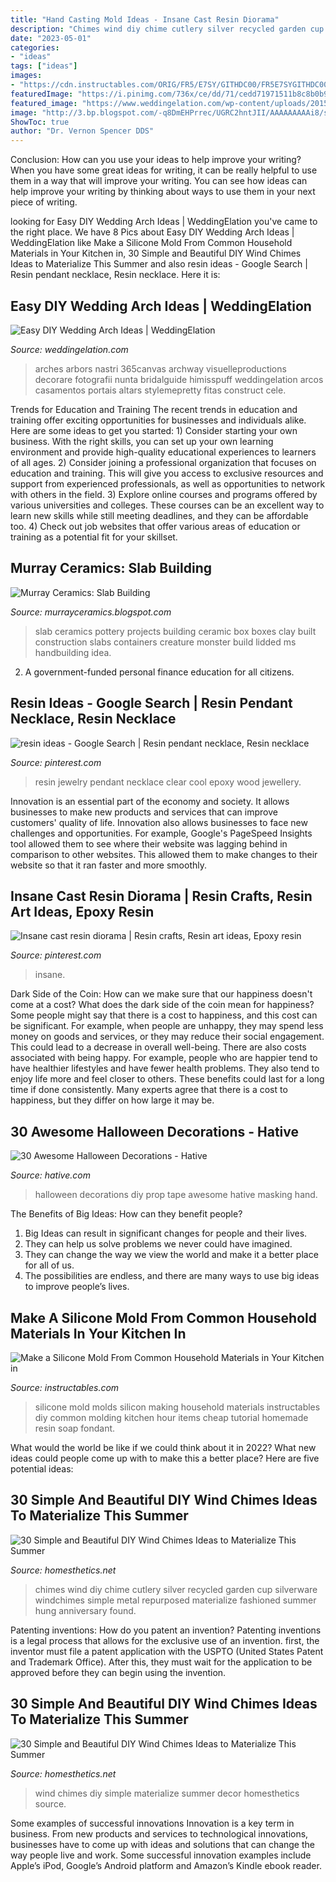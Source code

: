```yaml
---
title: "Hand Casting Mold Ideas - Insane Cast Resin Diorama"
description: "Chimes wind diy chime cutlery silver recycled garden cup silverware windchimes simple metal repurposed materialize fashioned summer hung anniversary found"
date: "2023-05-01"
categories:
- "ideas"
tags: ["ideas"]
images:
- "https://cdn.instructables.com/ORIG/FR5/E7SY/GITHDC00/FR5E7SYGITHDC00.png"
featuredImage: "https://i.pinimg.com/736x/ce/dd/71/cedd71971511b8c8b0b9ba6ec79a6e25.jpg"
featured_image: "https://www.weddingelation.com/wp-content/uploads/2015/12/DIY-arch.jpg"
image: "http://3.bp.blogspot.com/-q8DmEHPrrec/UGRC2hntJII/AAAAAAAAAi8/sgiZSaKAtIk/s1600/slab-built-boxes.jpeg"
ShowToc: true
author: "Dr. Vernon Spencer DDS"
---
```



Conclusion: How can you use your ideas to help improve your writing?
When you have some great ideas for writing, it can be really helpful to use them in a way that will improve your writing. You can see how ideas can help improve your writing by thinking about ways to use them in your next piece of writing.

	

		
looking for Easy DIY Wedding Arch Ideas | WeddingElation you've came to the right place. We have 8 Pics about Easy DIY Wedding Arch Ideas | WeddingElation like Make a Silicone Mold From Common Household Materials in Your Kitchen in, 30 Simple and Beautiful DIY Wind Chimes Ideas to Materialize This Summer and also resin ideas - Google Search | Resin pendant necklace, Resin necklace. Here it is:
		
    
## Easy DIY Wedding Arch Ideas | WeddingElation

<img loading=lazy src="https://www.weddingelation.com/wp-content/uploads/2015/12/DIY-arch.jpg" onerror="this.onerror=null;this.src='https://tse3.mm.bing.net/th?id=OIP.FeOoif2eO6hNAOYfyZpeJwHaLH&amp;pid=15.1';" alt="Easy DIY Wedding Arch Ideas | WeddingElation">

_Source: weddingelation.com_

>arches arbors nastri 365canvas archway visuelleproductions decorare fotografii nunta bridalguide himisspuff weddingelation arcos casamentos portais altars stylemepretty fitas construct cele. 

	

Trends for Education and Training
The recent trends in education and training offer exciting opportunities for businesses and individuals alike. Here are some ideas to get you started: 1) Consider starting your own business. With the right skills, you can set up your own learning environment and provide high-quality educational experiences to learners of all ages. 2) Consider joining a professional organization that focuses on education and training. This will give you access to exclusive resources and support from experienced professionals, as well as opportunities to network with others in the field. 3) Explore online courses and programs offered by various universities and colleges. These courses can be an excellent way to learn new skills while still meeting deadlines, and they can be affordable too. 4) Check out job websites that offer various areas of education or training as a potential fit for your skillset.

    
## Murray Ceramics: Slab Building

<img loading=lazy src="http://3.bp.blogspot.com/-q8DmEHPrrec/UGRC2hntJII/AAAAAAAAAi8/sgiZSaKAtIk/s1600/slab-built-boxes.jpeg" onerror="this.onerror=null;this.src='https://tse2.mm.bing.net/th?id=OIP.ulX1o0AsgrRMXM5SqQ9DxwHaJ4&amp;pid=15.1';" alt="Murray Ceramics: Slab Building">

_Source: murrayceramics.blogspot.com_

>slab ceramics pottery projects building ceramic box boxes clay built construction slabs containers creature monster build lidded ms handbuilding idea. 

	

2. A government-funded personal finance education for all citizens.

    
## Resin Ideas - Google Search | Resin Pendant Necklace, Resin Necklace

<img loading=lazy src="https://i.pinimg.com/736x/8b/a3/93/8ba39335d099bcbc69ee21a7738e3331.jpg" onerror="this.onerror=null;this.src='https://tse2.mm.bing.net/th?id=OIP.c1IHhnqZk5G2N2UDqKGajQHaJ4&amp;pid=15.1';" alt="resin ideas - Google Search | Resin pendant necklace, Resin necklace">

_Source: pinterest.com_

>resin jewelry pendant necklace clear cool epoxy wood jewellery. 

	

Innovation is an essential part of the economy and society. It allows businesses to make new products and services that can improve customers' quality of life. Innovation also allows businesses to face new challenges and opportunities. For example, Google's PageSpeed Insights tool allowed them to see where their website was lagging behind in comparison to other websites. This allowed them to make changes to their website so that it ran faster and more smoothly.

    
## Insane Cast Resin Diorama | Resin Crafts, Resin Art Ideas, Epoxy Resin

<img loading=lazy src="https://i.pinimg.com/736x/ce/dd/71/cedd71971511b8c8b0b9ba6ec79a6e25.jpg" onerror="this.onerror=null;this.src='https://tse2.mm.bing.net/th?id=OIP.4YkMmfONqnJoYwqZm7izYwHaJ4&amp;pid=15.1';" alt="Insane cast resin diorama | Resin crafts, Resin art ideas, Epoxy resin">

_Source: pinterest.com_

>insane. 

	

Dark Side of the Coin: How can we make sure that our happiness doesn't come at a cost?
What does the dark side of the coin mean for happiness?
Some people might say that there is a cost to happiness, and this cost can be significant. For example, when people are unhappy, they may spend less money on goods and services, or they may reduce their social engagement. This could lead to a decrease in overall well-being.
There are also costs associated with being happy. For example, people who are happier tend to have healthier lifestyles and have fewer health problems. They also tend to enjoy life more and feel closer to others. These benefits could last for a long time if done consistently.
Many experts agree that there is a cost to happiness, but they differ on how large it may be.

    
## 30 Awesome Halloween Decorations - Hative

<img loading=lazy src="https://hative.com/wp-content/uploads/2016/09/halloween-decorations/12-halloween-decorations.jpg" onerror="this.onerror=null;this.src='https://tse2.mm.bing.net/th?id=OIP.fPO--tTOZ_xLxLF7N-ECwQHaLe&amp;pid=15.1';" alt="30 Awesome Halloween Decorations - Hative">

_Source: hative.com_

>halloween decorations diy prop tape awesome hative masking hand. 

	

The Benefits of Big Ideas: How can they benefit people?
1. Big Ideas can result in significant changes for people and their lives.
2. They can help us solve problems we never could have imagined.
3. They can change the way we view the world and make it a better place for all of us.
4. The possibilities are endless, and there are many ways to use big ideas to improve people’s lives.

    
## Make A Silicone Mold From Common Household Materials In Your Kitchen In

<img loading=lazy src="https://cdn.instructables.com/ORIG/FR5/E7SY/GITHDC00/FR5E7SYGITHDC00.png" onerror="this.onerror=null;this.src='https://tse4.mm.bing.net/th?id=OIP.14ZYKwipoDu24_orfq83pAHaEJ&amp;pid=15.1';" alt="Make a Silicone Mold From Common Household Materials in Your Kitchen in">

_Source: instructables.com_

>silicone mold molds silicon making household materials instructables diy common molding kitchen hour items cheap tutorial homemade resin soap fondant. 

	

What would the world be like if we could think about it in 2022? What new ideas could people come up with to make this a better place? Here are five potential ideas:

    
## 30 Simple And Beautiful DIY Wind Chimes Ideas To Materialize This Summer

<img loading=lazy src="http://i1.wp.com/homesthetics.net/wp-content/uploads/2015/07/30-Simple-and-Beautiful-DIY-Wind-Chimes-Ideas-to-Materialize-This-Summer-homesthetics-decor-12.jpg?resize=600%2C1343" onerror="this.onerror=null;this.src='https://tse3.mm.bing.net/th?id=OIP.iTz3PmM8IV4_mNlDWCNs8AHaQk&amp;pid=15.1';" alt="30 Simple and Beautiful DIY Wind Chimes Ideas to Materialize This Summer">

_Source: homesthetics.net_

>chimes wind diy chime cutlery silver recycled garden cup silverware windchimes simple metal repurposed materialize fashioned summer hung anniversary found. 

	

Patenting inventions: How do you patent an invention?
Patenting inventions is a legal process that allows for the exclusive use of an invention. first, the inventor must file a patent application with the USPTO (United States Patent and Trademark Office). After this, they must wait for the application to be approved before they can begin using the invention.

    
## 30 Simple And Beautiful DIY Wind Chimes Ideas To Materialize This Summer

<img loading=lazy src="http://cdn.homesthetics.net/wp-content/uploads/2015/07/30-Simple-and-Beautiful-DIY-Wind-Chimes-Ideas-to-Materialize-This-Summer-homesthetics-decor-5.jpg" onerror="this.onerror=null;this.src='https://tse3.mm.bing.net/th?id=OIP.-X7Opme5e5ZixRVUA7NExgHaJ4&amp;pid=15.1';" alt="30 Simple and Beautiful DIY Wind Chimes Ideas to Materialize This Summer">

_Source: homesthetics.net_

>wind chimes diy simple materialize summer decor homesthetics source. 

	

Some examples of successful innovations
Innovation is a key term in business. From new products and services to technological innovations, businesses have to come up with ideas and solutions that can change the way people live and work. Some successful innovation examples include Apple’s iPod, Google’s Android platform and Amazon’s Kindle ebook reader.

